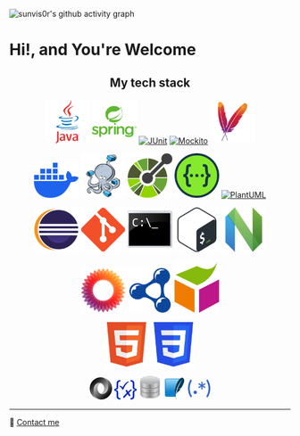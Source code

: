 ![sunvis0r's github activity graph](https://github-readme-activity-graph.vercel.app/graph?username=sunvis0r&theme=github-compact&custom_title=sunvis0r's%20activity&area=true&hide_border=true&point=006400)

# Hi!, and You're Welcome

<h2 align="center">My tech stack</h2>
<p align="center">
  <a href="https://www.java.com/"><img alt="Java" title="Java" height="80px" src="https://github.com/devicons/devicon/blob/master/icons/java/java-original-wordmark.svg" /></a>
  <a href="https://spring.io"><img alt="Spring Boot" title="Spring Boot" height="80px" src="https://github.com/devicons/devicon/blob/master/icons/spring/spring-original-wordmark.svg" /></a>
  <a href="https://github.com/junit-team/junit5"><img alt="JUnit" title="JUnit" height="80px" src="https://camo.githubusercontent.com/47ab606787e47aee8033b92c8f1d05c0e74b9b81904550f35a8f54e39f6c993b/68747470733a2f2f6a756e69742e6f72672f6a756e6974352f6173736574732f696d672f6a756e6974352d6c6f676f2e706e67" /></a>
  <a href="https://github.com/mockito/mockito"><img alt="Mockito" title="Mockito" height="80px" src="https://avatars.githubusercontent.com/u/2054056?s=200&v=4" /></a>
  <a href="https://maven.apache.org/"><img alt="Apache Maven" title="Apache Maven" height="80px" src="https://raw.githubusercontent.com/devicons/devicon/ca28c779441053191ff11710fe24a9e6c23690d6/icons/maven/maven-original.svg" /></a>
</p>

<p align="center">
  <a href="https://www.docker.com/"><img alt="Docker" title="Docker" width="80px" src="./img/docker.svg" /></a>
  <a href="https://docs.docker.com/compose/"><img alt="Docker Compose" title="Docker Compose" width="80px" src="./img/docker-compose.png" /></a>
  <a href="https://github.com/OAI/OpenAPI-Specification"><img alt="OpenAPI" title="OpenAPI" width="80px" src="https://raw.githubusercontent.com/devicons/devicon/ca28c779441053191ff11710fe24a9e6c23690d6/icons/openapi/openapi-original.svg" /></a>
  <a href="https://swagger.io/"><img alt="Swagger" title="Swagger" width="80px" src="https://raw.githubusercontent.com/devicons/devicon/ca28c779441053191ff11710fe24a9e6c23690d6/icons/swagger/swagger-original.svg" /></a>
  <a href="https://github.com/plantuml/plantuml"><img alt="PlantUML" title="PlantUML" width="80px" src="https://avatars.githubusercontent.com/u/5711322?s=200&v=4" /></a>
</p>

<p align="center">
  <a href="https://eclipseide.org/"><img alt="Eclipse IDE" title="Eclipse IDE" width="80px" src="https://raw.githubusercontent.com/devicons/devicon/ca28c779441053191ff11710fe24a9e6c23690d6/icons/eclipse/eclipse-original.svg" /></a>
  <a href="https://git-scm.com/"><img alt="Git" title="Git" width="80px" src="https://github.com/devicons/devicon/blob/master/icons/git/git-plain.svg" /></a>
  <a href="https://en.wikipedia.org/wiki/Cmd.exe"><img alt="Command Prompt" title="Command Prompt" height="80px" src="./img/cmd.png" /></a>
  <a href="https://www.gnu.org/software/bash/"><img alt="Bash" title="Bash" width="80px" src="./img/bash.png" /></a>
  <a href="https://github.com/neovim/neovim"><img alt="NeoVim" title="NeoVim" width="80px" src="https://raw.githubusercontent.com/devicons/devicon/ca28c779441053191ff11710fe24a9e6c23690d6/icons/neovim/neovim-original.svg" /></a>
</p>

<p align="center">
  <a href="https://www.mediawiki.org/wiki/MediaWiki"><img alt="MediaWiki" title="MediaWiki" width="80px" src="./img/mediawiki.svg" /></a>
  <a href="https://www.w3.org/TR/rdf12-concepts/"><img alt="RDF" title="RDF" width="80px" src="./img/rdf.png" /></a>
  <a href="https://www.w3.org/2001/sw/wiki/Main_Page"><img alt="Semantic Web" title="Semantic Web" width="80px" src="./img/semanticweb.svg" /></a>
</p>

<p align="center">
  <a href="https://html.spec.whatwg.org/dev/introduction.html"><img alt="HTML" title="HTML" height="80px" src="./img/html.png" /></a>
  <a href="https://www.w3.org/TR/CSS/"><img alt="CSS" title="CSS" height="80px" src="./img/css.png" /></a>
</p>

<p align="center">
  <a href="https://en.wikipedia.org/wiki/JSON"><img alt="JSON" title="JSON" width="40px" src="./img/json.png" /></a>
  <a href="https://json-schema.org"><img alt="JSON Schema" title="JSON Schema" width="40px" src="./img/jsonschema.png" /></a>
  <a href="https://en.wikipedia.org/wiki/SQL"><img alt="SQL" title="SQL" width="40px" src="./img/sql.png" /></a>
  <a href="https://en.wikipedia.org/wiki/SQLite"><img alt="SQLite" title="SQLite" width="40px" src="./img/sqlite.png" /></a>
  <a href="https://en.wikipedia.org/wiki/Regular_expression"><img alt="Regular expressions" title="Regular expressions" width="40px" src="./img/regex.png" /></a>
</p>

----

📧 [Contact me](https://gist.github.com/sunvis0r/fb2d9347516afadda9ef242e9b6d1516)

